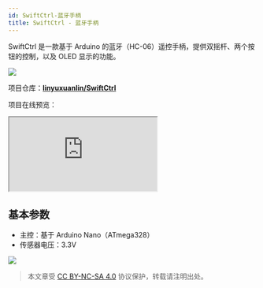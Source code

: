 ```yaml
---
id: SwiftCtrl-蓝牙手柄
title: SwiftCtrl - 蓝牙手柄
---
```


SwiftCtrl 是一款基于 Arduino 的蓝牙（HC-06）遥控手柄，提供双摇杆、两个按钮的控制，以及 OLED 显示的功能。

![](https://cos.wiki-power.com/img/20200221145040.png)

项目仓库：[**linyuxuanlin/SwiftCtrl**](https://github.com/linyuxuanlin/SwiftCtrl)

项目在线预览：

<div class="iframe_viewer">
    <iframe 
    scrolling="no"
  src="https://viewer.wiki-power.com/SwiftCtrl.html"
></iframe>
</div>

## 基本参数

- 主控：基于 Arduino Nano（ATmega328）
- 传感器电压：3.3V

![](https://cos.wiki-power.com/img/20200311182440.png)

> 本文章受 [CC BY-NC-SA 4.0](https://creativecommons.org/licenses/by/4.0/deed.zh) 协议保护，转载请注明出处。


